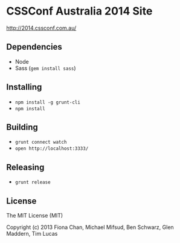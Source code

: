 # CSSConf Australia 2014 Site

http://2014.cssconf.com.au/

## Dependencies

* Node
* Sass (`gem install sass`)

## Installing

* `npm install -g grunt-cli`
* `npm install`

## Building

* `grunt connect watch`
* `open http://localhost:3333/`

## Releasing

* `grunt release`

## License

The MIT License (MIT)

Copyright (c) 2013 Fiona Chan, Michael Mifsud, Ben Schwarz, Glen Maddern, Tim Lucas
